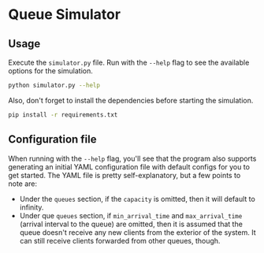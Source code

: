 # Queue Simulator

## Usage

Execute the `simulator.py` file. Run with the `--help` flag to see the available options for the simulation.

```bash
python simulator.py --help
```

Also, don't forget to install the dependencies before starting the simulation.

```bash
pip install -r requirements.txt
```

## Configuration file

When running with the `--help` flag, you'll see that the program also supports generating an initial YAML configuration file with default configs for you to get started. The YAML file is pretty self-explanatory, but a few points to note are:

- Under the `queues` section, if the `capacity` is omitted, then it will default to infinity.
- Under que `queues` section, if `min_arrival_time` and `max_arrival_time` (arrival interval to the queue) are omitted, then it is assumed that the queue doesn't receive any new clients from the exterior of the system. It can still receive clients forwarded from other queues, though.